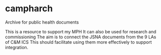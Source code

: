# campharch
Archive for public health documents

This is a resource to support my MPH 
It can also be used for research and commissioning
The aim is to connect the JSNA documents from the 9 LAs of C&M ICS 
This should facilitate using them more effectively to support integration.
